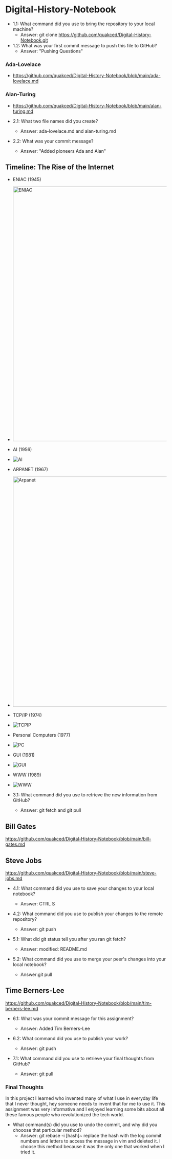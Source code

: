 # Digital-History-Notebook
- 1.1: What command did you use to bring the repository to your local machine?
    - Answer: git clone https://github.com/quakced/Digital-History-Notebook.git
- 1.2: What was your first commit message to push this file to GitHub?
    - Answer: "Pushing Questions"
### Ada-Lovelace
- https://github.com/quakced/Digital-History-Notebook/blob/main/ada-lovelace.md
### Alan-Turing
- https://github.com/quakced/Digital-History-Notebook/blob/main/alan-turing.md

- 2.1: What two file names did you create?
    - Answer: ada-lovelace.md and alan-turing.md
- 2.2: What was your commit message?
    - Answer: "Added pioneers Ada and Alan"
## Timeline: The Rise of the Internet
- ENIAC (1945)
- <img width="1440" height="792" alt="ENIAC" src="https://github.com/user-attachments/assets/7e56de75-6ff7-43a8-b559-9c089993fc31" />
- AI (1956)
- ![AI](https://github.com/user-attachments/assets/154127c8-ea29-4ca4-979e-9d7ca6714f78)
- ARPANET (1967)
- <img width="1000" height="716" alt="Arpanet" src="https://github.com/user-attachments/assets/ffc04bd5-cf62-4cd0-a5ad-3d7bdd02609f" />
- TCP/IP (1974)
- ![TCPIP](https://github.com/user-attachments/assets/c839d4ab-9081-4bd8-a20c-178d90257386)
- Personal Computers (1977)
- ![PC](https://github.com/user-attachments/assets/193fb74f-7c1a-400e-a76c-1b939556af21)
- GUI (1981)
- ![GUI](https://github.com/user-attachments/assets/1dda8d0d-ec1c-4b96-a287-8d8932343909)
- WWW (1989)
- ![WWW](https://github.com/user-attachments/assets/e9302299-5a55-4069-a8cc-37da860b73b3)

- 3.1: What command did you use to retrieve the new information from GitHub?
    - Answer: git fetch and git pull

## Bill Gates
https://github.com/quakced/Digital-History-Notebook/blob/main/bill-gates.md
## Steve Jobs
https://github.com/quakced/Digital-History-Notebook/blob/main/steve-jobs.md

- 4.1: What command did you use to save your changes to your local notebook?
    - Answer: CTRL S
- 4.2: What command did you use to publish your changes to the remote repository?
    - Answer: git push

- 5.1: What did git status tell you after you ran git fetch?
    - Answer: modified:     README.md
- 5.2: What command did you use to merge your peer's changes into your local notebook?
    - Answer:git pull

## Time Berners-Lee
https://github.com/quakced/Digital-History-Notebook/blob/main/tim-berners-lee.md

- 6.1: What was your commit message for this assignment?
    - Answer: Added Tim Berners-Lee
- 6.2: What command did you use to publish your work?
    - Answer: git push

- 7.1: What command did you use to retrieve your final thoughts from GitHub?
    - Answer: git pull

### Final Thoughts
In this project I learned who invented many of what I use in everyday life that I never thought, hey someone needs to invent that for me to use it. This assignment was very informative and I enjoyed learning some bits about all these famous people who revolutionized the tech world.

- What command(s) did you use to undo the commit, and why did you chooose that particular method?
    - Answer: git rebase -i [hash]~ replace the hash with the log commit numbers and letters to access the message in vim and deleted it. I choose this method because it was the only one that worked when I tried it.
